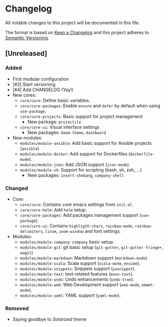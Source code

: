 # Changelog
All notable changes to this project will be documented in this file.

The format is based on [Keep a Changelog](http://keepachangelog.com/) and this project adheres to [Semantic Versioning](http://semver.org/).

## [Unreleased]
### Added
- First modular configuration
- [#3] Start versioning
- [#4] Add CHANGELOG (Yay!)
- New cores:
  - `core/core`: Define basic variables.
  - `core/core-packages`: Enable `ensure` and `defer` by default when using `use-package`.
  - `core/core-projects`: Basic support for project management
    - New package: `projectile`
  - `core/core-ui`: Visual interface settings
    - New packages: `doom-theme`, `dashboard`
- New modules:
  - `modules/module-ansible`: Add basic support for Ansible projects (`ansible`)
  - `modules/module-docker`: Add support for Dockerfiles (`dockerfile-mode`).
  - `modules/module-json`: Add JSON support (`json-mode`).
  - `modules/module-sh`: Support for scripting (bash, sh, zsh, ...)
    - New packages: `insert-shebang`, `company-shell`

### Changed

- Core:
  - `core/core`: Contains core emacs settings from `init.el`.
  - `core/core-helm`: Add `helm` setup.
  - `core/core-packages`: Add packages management support (`use-package`).
  - `core/core-ui`: Contains `highligth-chars`, `rainbow-mode`, `rainbow-delimiters`, `linum`, `zoom-window` and font settings.
- Modules:
  - `modules/module-company`: `company` basic setup.
  - `modules/module-git`: git basic setup (`git-gutter`, `git-gutter-fringe+`, `magit`)
  - `modules/module-markdown`: Markdown support (`markdown-mode`).
  - `modules/module-scala`: Scala support (`scala-mode`, `ensime`).
  - `modules/module-snippets`: Snippets support (`yasnippet`).
  - `modules/module-text`: text-related features (`move-text`).
  - `modules/module-undo`: Undo enhancements (`undo-tree`).
  - `modules/module-web`: Web Development support (`web-mode`, `emmet-mode`).
  - `modules/module-yaml`: YAML support (`yaml-mode`).
### Removed

- Saying goodbye to _Solarized_ theme

